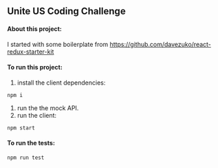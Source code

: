 ## Unite US Coding Challenge

#### About this project:
I started with some boilerplate from https://github.com/davezuko/react-redux-starter-kit

#### To run this project:
1. install the client dependencies:
```
npm i
```
1. run the the mock API.
3. run the client:
```
npm start
```

#### To run the tests:
```
npm run test
```
